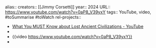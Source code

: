 alias::
creators:: [[Jimmy Corsetti]]
year:: 2024
URL:: https://www.youtube.com/watch?v=0aP8_V39yxY
tags:: YouTube, video, #toSummarise #toWatch
rel-projects::


- [What You MUST Know about Lost Ancient Civilizations - YouTube](https://www.youtube.com/watch?v=0aP8_V39yxY)
-
- {{video https://www.youtube.com/watch?v=0aP8_V39yxY}}
-
